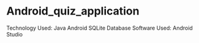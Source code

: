 # Android_quiz_application
Technology Used: Java Android SQLite Database
Software Used: Android Studio
